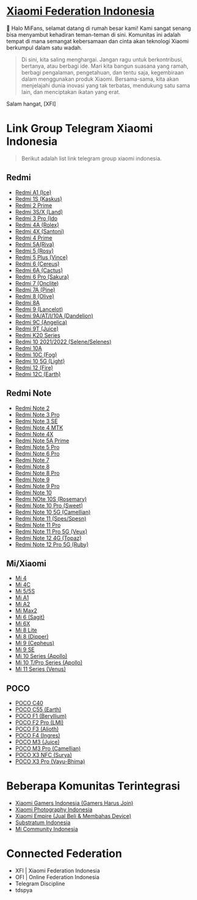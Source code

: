 # [Xiaomi Federation Indonesia](https://t.me/XiaomiFederationIndonesia)

👋 Halo MiFans, selamat datang di rumah besar kami! Kami sangat senang bisa menyambut kehadiran teman-teman di sini. Komunitas ini adalah tempat di mana semangat kebersamaan dan cinta akan teknologi Xiaomi berkumpul dalam satu wadah.

>Di sini, kita saling menghargai. Jangan ragu untuk berkontribusi, bertanya, atau berbagi ide. Mari kita bangun suasana yang ramah,  berbagi pengalaman, pengetahuan, dan tentu saja, kegembiraan dalam menggunakan produk Xiaomi. Bersama-sama, kita akan menjelajahi dunia inovasi yang tak terbatas, mendukung satu sama lain, dan menciptakan ikatan yang erat.
>

Salam hangat,
[XFI]

# Link Group Telegram Xiaomi Indonesia

> Berikut adalah list link telegram group xiaomi indonesia.

## Redmi

 -   [Redmi A1 (Ice)](https://t.me/RA1IND)
 -   [Redmi 1S (Kaskus)](https://t.me/Redmi1S_Kaskus)
 -   [Redmi 2 Prime](https://t.me/r2pindo)
 -   [Redmi 3S/X (Land)](https://t.me/LandIndonesia)
 -   [Redmi 3 Pro (Ido](https://t.me/redmIDO)
 -   [Redmi 4A (Rolex)](https://t.me/RolexIndonesia)
 -   [Redmi 4X (Santoni)](http://t.me/redmi4xindo)
 -   [Redmi 4 Prime](https://t.me/R4pOfficial)
 -   [Redmi 5A(Riva)](https://telegram.me/Redmi5AID)
 -   [Redmi 5 (Rosy)](https://t.me/rosy_indonesia)
 -   [Redmi 5 Plus (Vince)](https://t.me/redmi5plusindonesia)
 -   [Redmi 6 (Cereus)](https://t.me/cereusindonesia)
 -   [Redmi 6A (Cactus)](https://t.me/Cactus_Indonesia)
 -   [Redmi 6 Pro (Sakura)](https://t.me/SakuraIndonesia)
 -   [Redmi 7 (Onclite)](https://t.me/Redmi7ID_Group)
 -   [Redmi 7A (Pine)](https://t.me/R7AIndonesia)
 -   [Redmi 8 (Olive)](https://t.me/Redmi8ID_Group)
 -   [Redmi 8A](https://t.me/Redmi8AIndonesia)
 -   [Redmi 9 (Lancelot)](https://t.me/redmi_9indonesia)
 -   [Redmi 9A/AT/I/10A (Dandelion)](https://t.me/R9AIndonesia)  
 -   [Redmi 9C (Angelica)](https://t.me/Redmi9CID)
 -   [Redmi 9T (Juice)](https://t.me/JuiceDiscussionID)
 -   [Redmi K20 Series](https://t.me/RedmiK20ProIndonesia)
 -   [Redmi 10 2021/2022 (Selene/Selenes)](https://t.me/Redmi_10ID)  
 -   [Redmi 10A](https://t.me/Redmi_10AID)
 -   [Redmi 10C (Fog)](https://t.me/Redmi_10CID)
 -   [Redmi 10 5G (Light)](https://t.me/Redmi10_5GID)
 -   [Redmi 12 (Fire)](https://t.me/r12_ID)
 -   [Redmi 12C (Earth)](https://t.me/R12CIDG)
 
## Redmi Note

-   [Redmi Note 2 ](https://t.me/joinchat/Af3bdEEx_m1u8wFaiqmrNQ)
-   [Redmi Note 3 Pro](https://t.me/RN3ProIndonesia)
-   [Redmi Note 3 SE](http://t.me/kateindonesia)
-   [Redmi Note 4 MTK](https://t.me/redmi_note_4x_mediatek)
-   [Redmi Note 4X](https://t.me/RedmiNote4XIndonesia)
-   [Redmi Note 5A Prime](https://t.me/redminote_5aid)
-   [Redmi Note 5 Pro](https://t.me/RN5Indonesia)
-   [Redmi Note 6 Pro](https://t.me/IndoTulip)
-   [Redmi Note 7](http://t.me/RedmiNote7Indonesia)
-   [Redmi Note 8](https://t.me/redminote8indonesia)
-   [Redmi Note 8 Pro](https://t.me/redminote8proindonesia)
-   [Redmi Note 9](https://t.me/RN9_Indonesia)
-   [Redmi Note 9 Pro](https://t.me/RN9ProIndonesia)
-   [Redmi Note 10](https://t.me/RedmiNote10ID)
-   [Redmi NOte 10S (Rosemary)](https://t.me/RedmiNote10SIndonesia)   
-   [Redmi Note 10 Pro (Sweet)](https://t.me/RedmiNote10ProID)
-   [Redmi Note 10 5G (Camellian)](https://t.me/CamellianIndonesia)
-   [Redmi Note 11 (Spes/Spesn)](https://t.me/RN11Indonesia)
-   [Redmi Note 11 Pro](https://t.me/RedmiNote11ProID)
-   [Redmi Note 11 Pro 5G (Veux)](https://t.me/redminote11pro5g)
-   [Redmi Note 12 4G (Topaz)](https://t.me/RedmiNote12Indonesia)
-   [Redmi Note 12 Pro 5G (Ruby)](https://t.me/RN12PRO_ID)

## Mi/Xiaomi

-   [Mi 4](https://telegram.me/xiaomiMI4)
-   [Mi 4C](https://telegram.dog/joinchat/Af3bdEDpAkkznQP6geGPCg)
-   [Mi 5/5S](http://t.me/GeminiIndonesia)
-   [Mi A1](https://t.me/MiAndroidOne_id)
-   [Mi A2](https://t.me/MiA2Series_ID)
-   [Mi Max2](http://t.me/MiMax2Indo)
-   [Mi 6 (Sagit)](https://t.me/mi6indonesia)
-   [Mi 6X](https://t.me/Mi6XGroup)
-   [Mi 8 Lite](https://t.me/mi8liteindonesia)
-   [Mi 8 (Dipper)](https://t.me/officialdipperindonesia)
-   [Mi 9 (Cepheus)](https://t.me/Xiaomi_Mi9)
-   [Mi 9 SE](https://t.me/mi9se_id)
-   [Mi 10 Series (Apollo)](https://t.me/XiaomiMi10Indonesia)
-   [Mi 10 T/Pro Series (Apollo)](https://t.me/Mi10TSeriesID)
-   [Mi 11 Series (Venus)](https://t.me/Mi11SeriesIndonesia)

## POCO
-   [POCO C40](https://t.me/PocoC40ID)  
-   [POCO C55 (Earth)](https://t.me/R12CIDG)
-   [POCO F1 (Beryllium)](https://t.me/PocophoneIndonesiaOfficial)
-   [POCO F2 Pro (LMI)](https://t.me/pocof2proindonesia)
-   [POCO F3 (Alioth)](https://t.me/PocoF3ID)
-   [POCO F4 (Ingres)](https://t.me/PocoF4GTID)  
-   [POCO M3 (Juice)](https://t.me/JuiceDiscussionID)
-   [POCO M3 Pro (Camellian)](https://t.me/CamellianIndonesia)   
-   [POCO X3 NFC (Surya)](https://t.me/PocoX3ID)
-   [POCO X3 Pro (Vayu-Bhima)](https://t.me/PocoX3ProIndonesia)

# Beberapa Komunitas Terintegrasi

 - [Xiaomi Gamers Indonesia (Gamers Harus Join)](https://t.me/XiaomiGamersID)
 - [Xiaomi Photography Indonesia](https://t.me/XiaomiPhotographyID)
 - [Xiaomi Empire (Jual Beli & Membahas Device)](https://t.me/xiaomiempire)
 - [Substratum Indonesia](https://t.me/substratumindonesia)
 - [Mi Community Indonesia](https://t.me/MiTeleindonesia)

# Connected Federation 
- XFI | Xiaomi Federation Indonesia
- OFI | Online Federation Indonesia
- Telegram Discipline
- tdspya
